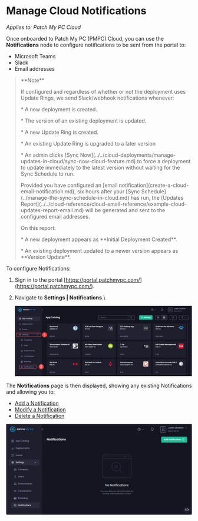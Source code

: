 # Manage Cloud Notifications

_Applies to: Patch My PC Cloud_

Once onboarded to Patch My PC (PMPC) Cloud, you can use the **Notifications** node to configure notifications to be sent from the portal to:

* Microsoft Teams
* Slack
* Email addresses

<blockquote class="wp-block-quote">
<p>**Note**</p>
<p>If configured and regardless of whether or not the deployment uses Update Rings, we send Slack/webhook notifications whenever:</p>
<p>* A new deployment is created.</p>
<p>* The version of an existing deployment is updated.</p>
<p>* A new Update Ring is created.</p>
<p>* An existing Update Ring is upgraded to a later version</p>
<p>* An admin clicks [Sync Now](../../cloud-deployments/manage-updates-in-cloud/sync-now-cloud-feature.md) to force a deployment to update immediately to the latest version without waiting for the Sync Schedule to run.</p>
<p>Provided you have configured an [email notification](create-a-cloud-email-notification.md), six hours after your [Sync Schedule](../manage-the-sync-schedule-in-cloud.md) has run, the [Updates Report](../../cloud-reference/cloud-email-reference/example-cloud-updates-report-email.md) will be generated and sent to the configured email addresses.</p>
<p>On this report:</p>
<p>* A new deployment appears as **Initial Deployment Created**.</p>
<p>* An existing deployment updated to a newer version appears as **Version Update**.</p>
</blockquote>

To configure Notifications:

1. Sign in to the portal [https://portal.patchmypc.com/](https://portal.patchmypc.com/).
2.  Navigate to **Settings | Notifications**.\


    ![Navigating to "Settings | Notifications"](/_images/image-(760).png "Navigating to “Settings | Notifications”")

The **Notifications** page is then displayed, showing any existing Notifications and allowing you to:

* [Add a Notification](add-a-cloud-notification.md)
* [Modify a Notification](modify-a-cloud-notification.md)
* [Delete a Notification](delete-a-cloud-notification.md)

!["Notifications" page](/_images/image-(761).png "“Notifications” page")